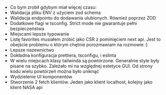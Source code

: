 - Co bym zrobił gdybym miał więcej czasu:
- Walidacja pliku ENV z użyciem zod schema
- Walidacja endpointu do dodawania ulubionych. Również poprzez ZOD
- Dodatkowe flagi w tsconfig. Strict mode nie gwarantuje pełni bezpieczeństwa
- Miejscami lepsze typowanie
- Listę favorites musiałem zrobić jako CSR z pominięciem next api. Jest to obejście problemu o którym chętnie porozmawiam na rozmowie :)
- Lepsze nazewnictwo
- Dokładna konfiguracja prettiera, tsconfigu, i eslinta
- W wielu miejscach klasy tailwinda są powtórzone. Generalnie style były pisane na szybko. Zależało mi na względnej estetyce
  GUI. Od strony kodu wielu powtórzeń można było uniknąć
- Wydzielenie UI komponentów
- Stworzenie 2 fetch klientów. Jeden jako klient localhost, kolejny jako klient NASA api
